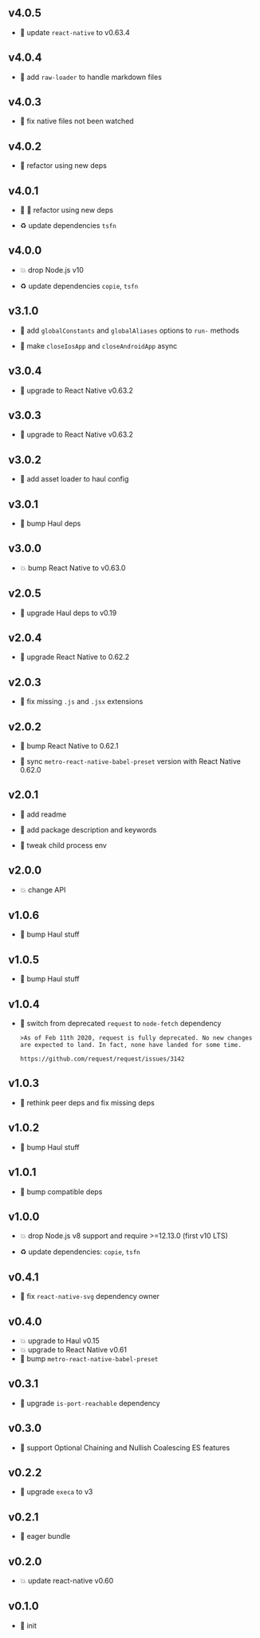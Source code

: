 ## v4.0.5

* 🐞 update `react-native` to v0.63.4

## v4.0.4

* 🐞 add `raw-loader` to handle markdown files

## v4.0.3

* 🐞 fix native files not been watched

## v4.0.2

* 🐞 refactor using new deps

## v4.0.1

* 🐞 🐞 refactor using new deps

* ♻️ update dependencies `tsfn`

## v4.0.0

* 💥 drop Node.js v10

* ♻️ update dependencies `copie`, `tsfn`

## v3.1.0

* 🌱 add `globalConstants` and `globalAliases` options to `run-` methods

* 🐞 make `closeIosApp` and `closeAndroidApp` async

## v3.0.4

* 🐞 upgrade to React Native v0.63.2

## v3.0.3

* 🐞 upgrade to React Native v0.63.2

## v3.0.2

* 🐞 add asset loader to haul config

## v3.0.1

* 🐞 bump Haul deps

## v3.0.0

* 💥 bump React Native to v0.63.0

## v2.0.5

* 🐞 upgrade Haul deps to v0.19

## v2.0.4

* 🐞 upgrade React Native to 0.62.2

## v2.0.3

* 🐞 fix missing `.js` and `.jsx` extensions

## v2.0.2

* 🐞 bump React Native to 0.62.1

* 🐞 sync `metro-react-native-babel-preset` version with React Native 0.62.0

## v2.0.1

* 🐞 add readme

* 🐞 add package description and keywords

* 🐞 tweak child process env

## v2.0.0

* 💥 change API

## v1.0.6

* 🐞 bump Haul stuff

## v1.0.5

* 🐞 bump Haul stuff

## v1.0.4

* 🐞 switch from deprecated `request` to `node-fetch` dependency

  ```
  >As of Feb 11th 2020, request is fully deprecated. No new changes are expected to land. In fact, none have landed for some time.
  
  https://github.com/request/request/issues/3142
  ```

## v1.0.3

* 🐞 rethink peer deps and fix missing deps

## v1.0.2

* 🐞 bump Haul stuff

## v1.0.1

* 🐞 bump compatible deps

## v1.0.0

* 💥 drop Node.js v8 support and require >=12.13.0 (first v10 LTS)

* ♻️ update dependencies: `copie`, `tsfn`

## v0.4.1

* 🐞 fix `react-native-svg` dependency owner

## v0.4.0

* 💥 upgrade to Haul v0.15
* 💥 upgrade to React Native v0.61
* 🐞 bump `metro-react-native-babel-preset`

## v0.3.1

* 🐞 upgrade `is-port-reachable` dependency

## v0.3.0

* 🌱 support Optional Chaining and Nullish Coalescing ES features

## v0.2.2

* 🐞 upgrade `execa` to v3

## v0.2.1

* 🐞 eager bundle

## v0.2.0

* 💥 update react-native v0.60

## v0.1.0

* 🐣 init
